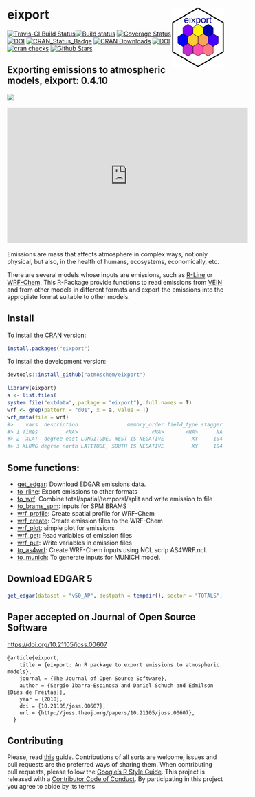 
<!-- README.md is generated from README.Rmd. Please edit that file -->

# eixport <img src="man/figures/logo.png" align="right" alt="" width="120" />

[![Travis-CI Build
Status](https://travis-ci.org/atmoschem/eixport.svg?branch=master)](https://travis-ci.org/atmoschem/eixport)[![Build
status](https://ci.appveyor.com/api/projects/status/frk36kmayf8yff70?svg=true)](https://ci.appveyor.com/project/Schuch666/eixport)
[![Coverage
Status](https://img.shields.io/codecov/c/github/atmoschem/eixport/master.svg)](https://codecov.io/github/atmoschem/eixport?branch=master)
[![DOI](https://zenodo.org/badge/106145968.svg)](https://zenodo.org/badge/latestdoi/106145968)
[![CRAN\_Status\_Badge](http://www.r-pkg.org/badges/version/eixport)](http://cran.r-project.org/web/packages/eixport)
[![CRAN
Downloads](http://cranlogs.r-pkg.org/badges/grand-total/eixport?color=orange)](http://cran.r-project.org/package=eixport)
[![DOI](http://joss.theoj.org/papers/10.21105/joss.00607/status.svg)](https://doi.org/10.21105/joss.00607)
[![cran
checks](https://cranchecks.info/badges/worst/eixport)](https://cran.r-project.org/web/checks/check_results_eixport.html)
[![Github
Stars](https://img.shields.io/github/stars/atmoschem/eixport.svg?style=social&label=Github)](https://github.com/atmoschem/eixport)

## Exporting emissions to atmospheric models, eixport: 0.4.10

![](https://i.imgur.com/BcZ2tfW.png)

<iframe width="560" height="315" src="https://www.youtube.com/embed/gXt3hOlpYts" frameborder="0" allow="accelerometer; autoplay; clipboard-write; encrypted-media; gyroscope; picture-in-picture" allowfullscreen>

</iframe>

Emissions are mass that affects atmosphere in complex ways, not only
physical, but also, in the health of humans, ecosystems, economically,
etc.

There are several models whose inputs are emissions, such as
[R-Line](https://www.cmascenter.org/r-line/) or
[WRF-Chem](https://ruc.noaa.gov/wrf/wrf-chem/). This R-Package provide
functions to read emissions from
[VEIN](https://github.com/ibarraespinosa/vein) and from other models in
different formats and export the emissions into the appropiate format
suitable to other models.

## Install

To install the [CRAN](https://CRAN.R-project.org/package=eixport)
version:

``` r
install.packages("eixport")
```

To install the development version:

``` r
devtools::install_github("atmoschem/eixport")
```

``` r
library(eixport)
a <- list.files(
system.file("extdata", package = "eixport"), full.names = T)
wrf <- grep(pattern = "d01", x = a, value = T)
wrf_meta(file = wrf)
#>    vars  description                memory_order field_type stagger coordinates
#> 1 Times         <NA>                        <NA>       <NA>      NA          NA
#> 2  XLAT  degree east LONGITUDE, WEST IS NEGATIVE         XY     104          NA
#> 3 XLONG degree north LATITUDE, SOUTH IS NEGATIVE         XY     104          NA
```

## Some functions:

  - [get\_edgar](https://atmoschem.github.io/eixport/reference/get_edgar.html):
    Download EDGAR emissions data.
  - [to\_rline](https://atmoschem.github.io/eixport/reference/to_rline.html):
    Export emissions to other formats
  - [to\_wrf](https://atmoschem.github.io/eixport/reference/to_wrf.html):
    Combine total/spatial/temporal/split and write emission to file
  - [to\_brams\_spm](https://atmoschem.github.io/eixport/reference/to_brams_spm.html):
    inputs for SPM BRAMS
  - [wrf\_profile](https://atmoschem.github.io/eixport/reference/wrf_profile.html):
    Create spatial profile for WRF-Chem
  - [wrf\_create](https://atmoschem.github.io/eixport/reference/wrf_create.html):
    Create emission files to the WRF-Chem
  - [wrf\_plot](https://atmoschem.github.io/eixport/reference/wrf_plot.html):
    simple plot for emissions
  - [wrf\_get](https://atmoschem.github.io/eixport/reference/wrf_get.html):
    Read variables of emission files
  - [wrf\_put](https://atmoschem.github.io/eixport/reference/wrf_put.html):
    Write variables in emission files
  - [to\_as4wrf](https://atmoschem.github.io/eixport/reference/to_as4wrf.html):
    Create WRF-Chem inputs using NCL scrip AS4WRF.ncl.
  - [to\_munich](https://atmoschem.github.io/eixport/reference/to_munich.html):
    To generate inputs for MUNICH model.

## Download EDGAR 5

``` r
get_edgar(dataset = "v50_AP", destpath = tempdir(), sector = "TOTALS", year = 2014)
```

## Paper accepted on Journal of Open Source Software

<https://doi.org/10.21105/joss.00607>

    @article{eixport,
        title = {eixport: An R package to export emissions to atmospheric models},
        journal = {The Journal of Open Source Software},
        author = {Sergio Ibarra-Espinosa and Daniel Schuch and Edmilson {Dias de Freitas}},
        year = {2018},
        doi = {10.21105/joss.00607},
        url = {http://joss.theoj.org/papers/10.21105/joss.00607},
      }

## Contributing

Please, read
[this](https://github.com/atmoschem/eixport/blob/master/CONTRIBUTING.md)
guide. Contributions of all sorts are welcome, issues and pull requests
are the preferred ways of sharing them. When contributing pull requests,
please follow the [Google’s R Style
Guide](https://google.github.io/styleguide/Rguide.xml). This project is
released with a [Contributor Code of
Conduct](https://github.com/atmoschem/eixport/blob/master/CODE_OF_CONDUCT.md).
By participating in this project you agree to abide by its terms.
